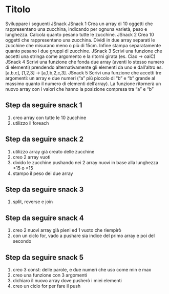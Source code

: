 Titolo
===
Sviluppare i seguenti JSnack
JSnack 1
Crea un array di 10 oggetti che rappresentano una zucchina, indicando per ognuna varietà, peso e lunghezza.
Calcola quanto pesano tutte le zucchine.
JSnack 2
Crea 10 oggetti che rappresentano una zucchina.
Dividi in due array separati le zucchine che misurano meno o più di 15cm.
Infine stampa separatamente quanto pesano i due gruppi di zucchine.
JSnack 3
Scrivi una funzione che accetti una stringa come argomento e la ritorni girata (es. Ciao -> oaiC)
JSnack 4
Scrivi una funzione che fonda due array (aventi lo stesso numero di elementi) prendendo alternativamente gli elementi da uno e dall’altro
es. [a,b,c], [1,2,3] → [a,1,b,2,c,3].
JSnack 5
Scrivi una funzione che accetti tre argomenti:
un array e due numeri (“a” più piccolo di “b” e “b” grande al massimo quanto il numero di elementi dell’array).
La funzione ritornerà un nuovo array con i valori che hanno la posizione compresa tra “a” e “b”

## Step da seguire snack 1
1. creo array con tutte le 10 zucchine
2. utilizzo il foreach 

## Step da seguire snack 2
1. utilizzo array già creato delle zucchine
2. creo 2 array vuoti
3. divido le zucchine pushando nei 2 array nuovi in base alla lunghezza <15 o >15
4. stampo il peso dei due array

## Step da seguire snack 3
1. split, reverse e join

## Step da seguire snack 4
1. creo 2 nuovi array già pieni ed 1 vuoto che riempirò
2. con un ciclo for, vado a pushare sia indice del primo array e poi del secondo

## Step da seguire snack 5
1. creo 3 const: delle parole, e due numeri che uso come min e max
2. creo una funzione con 3 argomenti
3. dichiaro il nuovo array dove pusherò i miei elementi
4. creo un ciclo for per fare il push